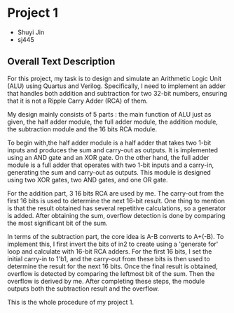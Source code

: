 # Project 1

 - Shuyi Jin
 - sj445

## Overall  Text Description

For this project, my task is to design and simulate an Arithmetic Logic Unit (ALU) using Quartus and Verilog. Specifically, I need to implement an adder that handles both addition and subtraction for two 32-bit numbers, ensuring that it is not a Ripple Carry Adder (RCA) of them.

My design mainly consists of 5 parts : the main function of ALU just as given, the half adder module, the full adder module, the addition module, the subtraction module and the 16 bits RCA module.

To begin with,the half adder module is a half adder that takes two 1-bit inputs and produces the sum and carry-out as outputs. It is implemented using an AND gate and an XOR gate. On the other hand, the  full adder  module is a full adder that operates with two 1-bit inputs and a carry-in, generating the sum and carry-out as outputs. This module is designed using two XOR gates, two AND gates, and one OR gate.

For the addition part, 3 16 bits RCA are used by me. The carry-out from the first 16 bits is used to determine the next 16-bit result. One thing to mention is that the result obtained has several repetitive calculations, so a generator is added. After obtaining the sum, overflow detection is done by comparing the most significant bit of the sum.

In terms of the subtraction part, the core idea is A-B converts to A+(-B). To implement this, I first invert the bits of in2 to create using a 'generate for' loop and calculate with 16-bit RCA adders.  For the first 16 bits, I set the initial carry-in to 1'b1, and the carry-out from these bits is then used to determine the result for the next 16 bits. Once the final result is obtained, overflow is detected by comparing the leftmost bit of the sum. Then the overflow is derived by me. After completing these steps, the module outputs both the subtraction result and the overflow.

This is the whole procedure of my project 1.











